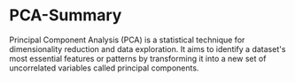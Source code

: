 # PCA-Summary
Principal Component Analysis (PCA) is a statistical technique for dimensionality reduction and data exploration. It aims to identify a dataset's most essential features or patterns by transforming it into a new set of uncorrelated variables called principal components.
